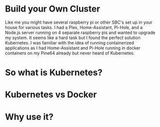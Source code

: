 # Build your Own Cluster
Like me you might have several raspberry pi or other SBC's set up in your house for various tasks. I had a Plex, Home-Assistant, Pi-Hole, and a Node.js server running on 4 separate raspberry pis and wanted to upgrade my system. It seems like a hard task but I found the perfect solution Kubernetes. I was familiar with the idea of running containerized applications as I had Home-Assistant and Pi-Hole running in docker containers on my Pine64 already but never heard of Kubernetes.

# So what is Kubernetes?

# Kubernetes vs Docker

# Why use it?
<!--stackedit_data:
eyJoaXN0b3J5IjpbMTUyNjg2MDU3XX0=
-->